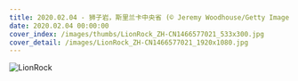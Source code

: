 ```yaml
---
title: 2020.02.04 - 狮子岩，斯里兰卡中央省 (© Jeremy Woodhouse/Getty Images)
date: 2020.02.04 00:00:00
cover_index: /images/thumbs/LionRock_ZH-CN1466577021_533x300.jpg
cover_detail: /images/LionRock_ZH-CN1466577021_1920x1080.jpg
---
```


![LionRock](/images/LionRock_ZH-CN1466577021_1920x1080.jpg)
